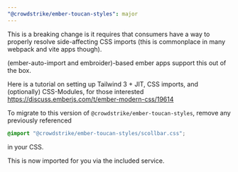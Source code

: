 ```yaml
---
"@crowdstrike/ember-toucan-styles": major
---
```


This is a breaking change is it requires that consumers have a way to properly resolve side-affecting CSS imports
(this is commonplace in many webpack and vite apps though).

(ember-auto-import and embroider)-based ember apps support this out of the box.

Here is a tutorial on setting up Tailwind 3 + JIT, CSS imports, and (optionally) CSS-Modules, for those interested https://discuss.emberjs.com/t/ember-modern-css/19614

To migrate to this version of `@crowdstrike/ember-toucan-styles`, remove any previously referenced

```css
@import "@crowdstrike/ember-toucan-styles/scollbar.css";
```

in your CSS.

This is now imported for you via the included service.
